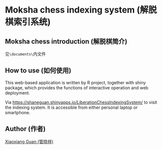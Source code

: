 # Moksha chess indexing system (解脱棋索引系统)
## Moksha chess introduction (解脱棋简介)
见`\documents\`内文件
## How to use (如何使用)
This web-based application is written by R project, together with shiny package, which provides the functions of interactive operation and web deployment. 

Via https://shaneguan.shinyapps.io/LiberationChessIndexingSystem/ to visit the indexing system. It is accessible from either personal laptop or smartphone.

## Author (作者)
[Xiaoxiang Guan (管晓祥)](xxguan_hhu@163.com)
